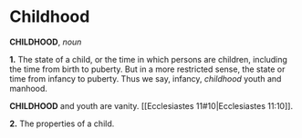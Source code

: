 # Childhood

**CHILDHOOD**, _noun_

**1.** The state of a child, or the time in which persons are children, including the time from birth to puberty. But in a more restricted sense, the state or time from infancy to puberty. Thus we say, infancy, _childhood_ youth and manhood.

**CHILDHOOD** and youth are vanity. [[Ecclesiastes 11#10|Ecclesiastes 11:10]].

**2.** The properties of a child.